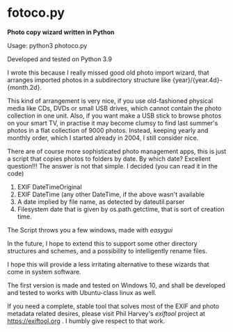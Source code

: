 # fotoco.py
**Photo copy wizard written in Python**

Usage:
python3 photoco.py

Developed and tested on Python 3.9

I wrote this because I really missed good old photo import wizard, that arranges imported photos in a subdirectory structure like {year}/{year.4d}-{month.2d}. 

This kind of arrangement is very nice, if you use old-fashioned physical media like CDs, DVDs or small USB drives, which cannot contain the photo collection in one unit.
Also, if you want make a USB stick to browse photos on your smart TV, in practise it may become clumsy to find last summer's photos in a flat collection of 9000 photos.
Instead, keeping yearly and monthly order, which I started already in 2004, I still consider nice. 

There are of course more sophisticated photo management apps, this is just a script that copies photos to folders by date.
By which date? Excellent question!!! The answer is not that simple. I decided (you can read it in the code)

1. EXIF DateTimeOriginal
2. EXIF DateTime (any other DateTime, if the above wasn't available
3. A date implied by file name, as detected by dateutil.parser
4. Filesystem date that is given by os.path.getctime, that is sort of creation time.

The Script throws you a few windows, made with _easygui_

In the future, I hope to extend this to support some other directory structures and schemes, and a possibility to intelligently rename files.

I hope this will provide a less irritating alternative to these wizards that come in system software.

The first version is made and tested on Windows 10, and shall be developed and tested to works with Ubuntu-class linux as well.

If you need a complete, stable tool that solves most of the EXIF and photo metadata related desires, please visit Phil Harvey's *exiftool* project at https://exiftool.org . I humbly give respect to that work.
